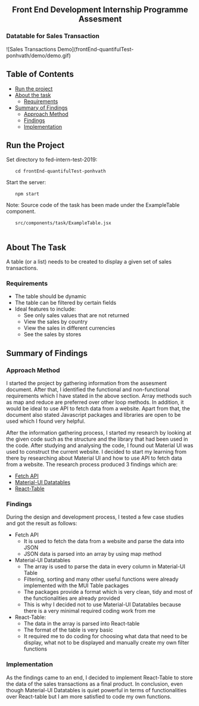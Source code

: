 <h2 align="center">Front End Development Internship Programme Assesment</h2>
<h3>Datatable for Sales Transaction</h3>
![Sales Transactions Demo](frontEnd-quantifulTest-ponhvath/demo/demo.gif)

<!-- TABLE OF CONTENTS -->
## Table of Contents

* [Run the project](#run-the-project)
* [About the task](#about-the-task)
  * [Requirements](#requirements)
* [Summary of Findings](#summary-of-findings)
  * [Approach Method](#approach-method)
  * [Findings](#findings)
  * [Implementation](#implementation)

## Run the Project
Set directory to fed-intern-test-2019:
<pre>
  <code> cd frontEnd-quantifulTest-ponhvath </code>
</pre>
Start the server:
<pre>
  <code> npm start </code>
</pre>
Note:
 Source code of the task has been made under the ExampleTable component.
 <pre>
  <code> src/components/task/ExampleTable.jsx</code>
 </pre>


<!-- ABOUT THE TASK -->
## About The Task
A table (or a list) needs to be created to display a given set of sales transactions.

### Requirements
* The table should be dynamic
* The table can be filtered by certain fields
* Ideal features to include:
  * See only sales values that are not returned
  * View the sales by country
  * View the sales in different currencies
  * See the sales by stores



<!-- SUMMARY OF FINDINDS -->
## Summary of Findings
### Approach Method
I started the project by gathering information from the assesment document. After that, I identified the functional and non-functional
requirements which I have stated in the above section. Array methods such as map and reduce are preferred over other loop methods. In
addition, it would be ideal to use API to fetch data from a website. Apart from that, the document also stated Javascript packages and 
libraries are open to be used which I found very helpful. 

After the information gathering process, I started my research by looking at the given code such as the structure and the library that 
had been used in the code. After studying and analysing the code, I found out Material UI was used to construct the current website. I 
decided to start my learning from there by researching about Material UI and how to use API to fetch data from a website. The research
process produced 3 findings which are:
* [Fetch API](https://developer.mozilla.org/en-US/docs/Web/API/Fetch_API)
  <!-- * Used to fetch data from a website and parse it into JSON -->
* [Material-UI Datatables](https://www.npmjs.com/package/mui-datatables)
  <!-- * Data table components with features such as sorting, filtering, searching... -->
* [React-Table](https://www.npmjs.com/package/react-table)
  <!--  * Lightweight, fast and extendable datagrid -->
 
### Findings
During the design and development process, I tested a few case studies and got the result as follows:
* Fetch API
  * It is used to fetch the data from a website and parse the data into JSON
  * JSON data is parsed into an array by using map method
* Material-UI Datatables
  * The array is used to parse the data in every column in Material-UI Table
  * Filtering, sorting and many other useful functions were already implemented with the MUI Table packages
  * The packages provide a format which is very clean, tidy and most of the functionalities are already provided
  * This is why I decided not to use Material-UI Datatables because there is a very minimal required coding work from me
* React-Table:
  * The data in the array is parsed into React-table
  * The format of the table is very basic
  * It required me to do coding for choosing what data that need to be display, what not to be displayed and manually create my own
  filter functions


### Implementation
As the findings came to an end, I decided to implement React-Table to store the data of the sales transactions as a final product.
In conclusion, even though Material-UI Datatables is quiet powerful in terms of functionalities over React-table but I am more
satisfied to code my own functions.

